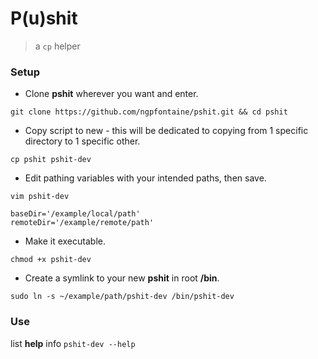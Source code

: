# P(u)shit

> a `cp` helper   

### Setup   

- Clone **pshit** wherever you want and enter.
```
git clone https://github.com/ngpfontaine/pshit.git && cd pshit
```   

- Copy script to new - this will be dedicated to copying from 1 specific directory to 1 specific other.
```
cp pshit pshit-dev
```   

- Edit pathing variables with your intended paths, then save.
```
vim pshit-dev   
   
baseDir='/example/local/path'
remoteDir='/example/remote/path'
```   

- Make it executable.
```
chmod +x pshit-dev
```   

- Create a symlink to your new **pshit** in root **/bin**.
```
sudo ln -s ~/example/path/pshit-dev /bin/pshit-dev
```   

### Use   

list **help** info
`pshit-dev --help`   



